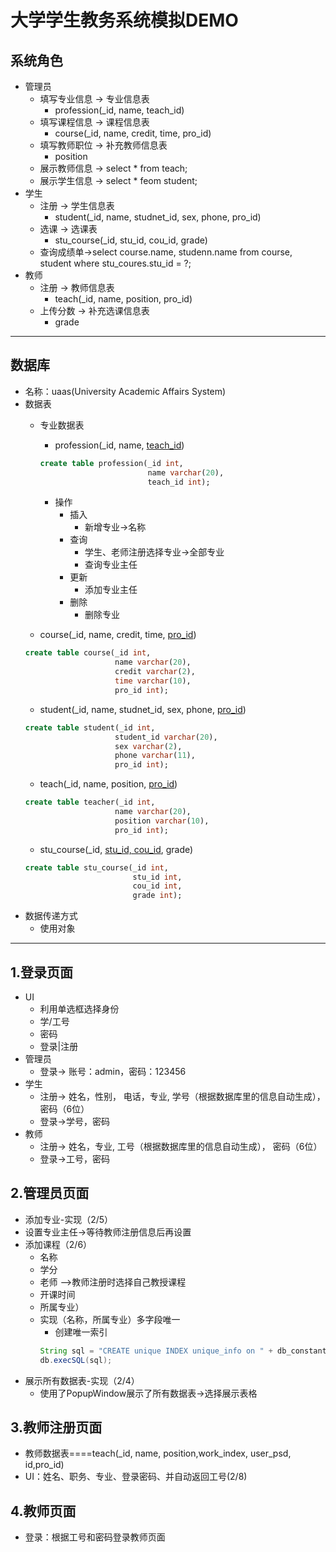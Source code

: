 # 大学学生教务系统模拟DEMO
## 系统角色
- 管理员
    * 填写专业信息 -> 专业信息表
        - profession(_id, name, teach_id)
    * 填写课程信息 -> 课程信息表
        - course(_id, name, credit, time, pro_id)
    * 填写教师职位 -> 补充教师信息表
        - position
    * 展示教师信息 -> select * from teach;
    * 展示学生信息 -> select * feom student;
- 学生
    * 注册 -> 学生信息表
        - student(_id, name, studnet_id, sex, phone, pro_id)
    * 选课 -> 选课表
        - stu_course(_id, stu_id, cou_id, grade)
    *  查询成绩单->select course.name, studenn.name from course, student where stu_coures.stu_id = ?;
- 教师
    * 注册 -> 教师信息表
        - teach(_id, name, position, pro_id)
    * 上传分数 -> 补充选课信息表
        - grade
---
## 数据库
- 名称：uaas(University Academic Affairs System)
- 数据表
    * 专业数据表
        - profession(_id, name, <u>teach_id</u>)
        ```sql
        create table profession(_id int,
                                name varchar(20),
                                teach_id int);
        ```

        - 操作
            * 插入
                - 新增专业->名称
            * 查询
                - 学生、老师注册选择专业->全部专业
                - 查询专业主任
            * 更新
                - 添加专业主任
            * 删除
                - 删除专业
    
    * course(_id, name, credit, time, <u>pro_id</u>)
    ```sql
    create table course(_id int,
                        name varchar(20),
                        credit varchar(2),
                        time varchar(10),
                        pro_id int);
    ```
    * student(_id, name, studnet_id, sex, phone, <u>pro_id</u>)
    ```sql
    create table student(_id int,
                        student_id varchar(20),
                        sex varchar(2),
                        phone varchar(11),
                        pro_id int);
    ```
    * teach(_id, name, position, <u>pro_id</u>)
    ```sql
    create table teacher(_id int,
                        name varchar(20),
                        position varchar(10),
                        pro_id int);
    ```
    * stu_course(_id, <u>stu_id, cou_id</u>, grade)
    ```sql
    create table stu_course(_id int,
                            stu_id int,
                            cou_id int,
                            grade int);
    ```
- 数据传递方式
    * 使用对象
---
## 1.登录页面
- UI
    * 利用单选框选择身份
    * 学/工号
    * 密码
    * 登录|注册
- 管理员
    * 登录-> 账号：admin，密码：123456
- 学生
    * 注册-> 姓名，性别， 电话，专业, 学号（根据数据库里的信息自动生成）， 密码（6位）
    * 登录->学号，密码
- 教师
    * 注册-> 姓名，专业, 工号（根据数据库里的信息自动生成）， 密码（6位）
    * 登录->工号，密码

## 2.管理员页面
- 添加专业-实现（2/5）
- 设置专业主任->等待教师注册信息后再设置
- 添加课程（2/6）
    * 名称
    * 学分
    * 老师 -->教师注册时选择自己教授课程
    * 开课时间
    * 所属专业）
    * 实现（名称，所属专业）多字段唯一
        - 创建唯一索引
        ```java
        String sql = "CREATE unique INDEX unique_info on " + db_constants.TABLE_COURSE +" (name, pro_id);";
        db.execSQL(sql);
        ```
- 展示所有数据表-实现（2/4）
    * 使用了PopupWindow展示了所有数据表->选择展示表格
## 3.教师注册页面
- 教师数据表====teach(_id, name, position,work_index, user_psd, id,pro_id)
- UI：姓名、职务、专业、登录密码、并自动返回工号(2/8)
## 4.教师页面
- 登录：根据工号和密码登录教师页面
